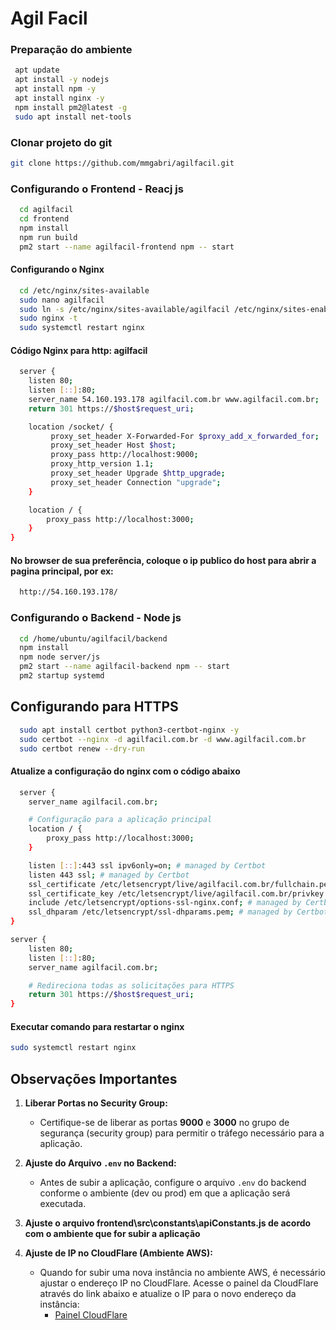 
# Agil Facil

### Preparação do ambiente

```bash
 apt update
 apt install -y nodejs
 apt install npm -y
 apt install nginx -y
 npm install pm2@latest -g
 sudo apt install net-tools
```

### Clonar projeto do git

```bash
git clone https://github.com/mmgabri/agilfacil.git
```

### Configurando o Frontend - Reacj js

```bash
  cd agilfacil
  cd frontend
  npm install
  npm run build
  pm2 start --name agilfacil-frontend npm -- start
```


#### Configurando o Nginx

```bash
  cd /etc/nginx/sites-available
  sudo nano agilfacil
  sudo ln -s /etc/nginx/sites-available/agilfacil /etc/nginx/sites-enabled/
  sudo nginx -t
  sudo systemctl restart nginx
```

#### Código Nginx para http: agilfacil

```bash
  server {
    listen 80;
    listen [::]:80;
    server_name 54.160.193.178 agilfacil.com.br www.agilfacil.com.br;
    return 301 https://$host$request_uri;

    location /socket/ {
         proxy_set_header X-Forwarded-For $proxy_add_x_forwarded_for;
		 proxy_set_header Host $host;
		 proxy_pass http://localhost:9000;
		 proxy_http_version 1.1;
         proxy_set_header Upgrade $http_upgrade;
         proxy_set_header Connection "upgrade";
    }

    location / {
        proxy_pass http://localhost:3000;
    }
}
```

#### No browser de sua preferência, coloque o ip publico do host para abrir a pagina principal, por ex:
```bash
  http://54.160.193.178/
```



### Configurando o Backend - Node js

```bash
  cd /home/ubuntu/agilfacil/backend
  npm install
  npm node server/js
  pm2 start --name agilfacil-backend npm -- start
  pm2 startup systemd
```

## Configurando para HTTPS

```bash
  sudo apt install certbot python3-certbot-nginx -y
  sudo certbot --nginx -d agilfacil.com.br -d www.agilfacil.com.br
  sudo certbot renew --dry-run
```
#### Atualize a configuração do nginx com o código abaixo
```bash
  server {
    server_name agilfacil.com.br;

    # Configuração para a aplicação principal
    location / {
        proxy_pass http://localhost:3000;
    }

    listen [::]:443 ssl ipv6only=on; # managed by Certbot
    listen 443 ssl; # managed by Certbot
    ssl_certificate /etc/letsencrypt/live/agilfacil.com.br/fullchain.pem; # managed by Certbot
    ssl_certificate_key /etc/letsencrypt/live/agilfacil.com.br/privkey.pem; # managed by Certbot
    include /etc/letsencrypt/options-ssl-nginx.conf; # managed by Certbot
    ssl_dhparam /etc/letsencrypt/ssl-dhparams.pem; # managed by Certbot
}

server {
    listen 80;
    listen [::]:80;
    server_name agilfacil.com.br;

    # Redireciona todas as solicitações para HTTPS
    return 301 https://$host$request_uri;
}
```
#### Executar comando para restartar o nginx
```bash
sudo systemctl restart nginx
```

## Observações Importantes

1. **Liberar Portas no Security Group:**
   - Certifique-se de liberar as portas **9000** e **3000** no grupo de segurança (security group) para permitir o tráfego necessário para a aplicação.

2. **Ajuste do Arquivo `.env` no Backend:**
   - Antes de subir a aplicação, configure o arquivo `.env` do backend conforme o ambiente (dev ou prod) em que a aplicação será executada. 

3. **Ajuste o arquivo frontend\src\constants\apiConstants.js de acordo com o ambiente que for subir a aplicação**

4. **Ajuste de IP no CloudFlare (Ambiente AWS):**
   - Quando for subir uma nova instância no ambiente AWS, é necessário ajustar o endereço IP no CloudFlare. Acesse o painel da CloudFlare através do link abaixo e atualize o IP para o novo endereço da instância:
     - [Painel CloudFlare](https://dash.cloudflare.com/)
